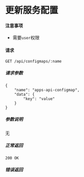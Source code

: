 # 更新服务配置

#### 注意事项

- 需要`user`权限

#### 请求

```
GET /api/configmaps/:name
```

##### 请求参数

```
{
    "name": "apps-api-configmap",
    "data": {
        "key": "value"
    }
}
```

##### 参数说明

无

##### 正常返回

```
200 OK
```

##### 错误返回

